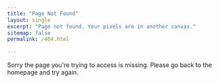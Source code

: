 ```yaml
---
title: "Page Not Found"
layout: single
excerpt: "Page not found. Your pixels are in another canvas."
sitemap: false
permalink: /404.html

---
```


Sorry the page you're trying to access is missing. Please go back to the homepage and try again.

<script type="text/javascript">
  var GOOG_FIXURL_LANG = 'en';
  var GOOG_FIXURL_SITE = '{{ site.url }}'
</script>
<script type="text/javascript"
  src="//linkhelp.clients.google.com/tbproxy/lh/wm/fixurl.js">
</script>